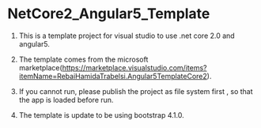 # NetCore2_Angular5_Template
1. This is a template project for visual studio to use .net core 2.0 and angular5.

2. The template comes from the microsoft marketplace(https://marketplace.visualstudio.com/items?itemName=RebaiHamidaTrabelsi.Angular5TemplateCore2).

3. If you cannot run, please publish the project as file system first , so that the app is loaded before run.
4. The template is update to be using bootstrap 4.1.0.

